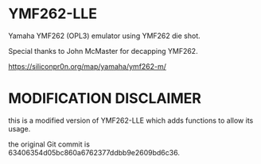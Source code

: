 # YMF262-LLE

Yamaha YMF262 (OPL3) emulator using YMF262 die shot.

Special thanks to John McMaster for decapping YMF262.

https://siliconpr0n.org/map/yamaha/ymf262-m/

# MODIFICATION DISCLAIMER

this is a modified version of YMF262-LLE which adds functions to allow its usage.

the original Git commit is 63406354d05bc860a6762377ddbb9e2609bd6c36.

